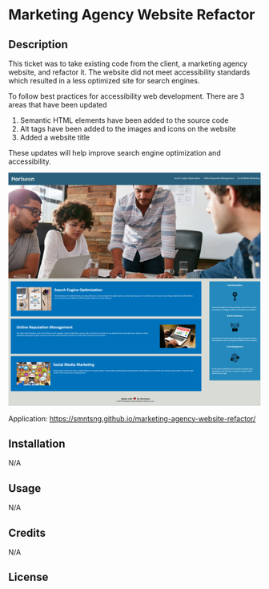 # Marketing Agency Website Refactor

## Description
This ticket was to take existing code from the client, a marketing agency website, and refactor it. The website did not meet accessibility standards which resulted in a less optimized site for search engines. 

To follow best practices for accessibility web development. There are 3 areas that have been updated
1. Semantic HTML elements have been added to the source code
2. Alt tags have been added to the images and icons on the website
3. Added a website title

These updates will help improve search engine optimization and accessibility. 

![alt text](assets/images/screenshot.png)

Application: https://smntsng.github.io/marketing-agency-website-refactor/

## Installation
N/A

## Usage
N/A
## Credits
N/A

## License





